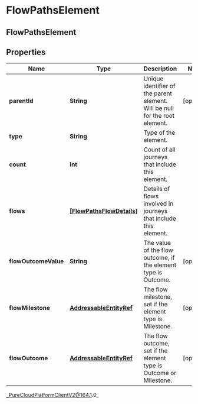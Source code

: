 # FlowPathsElement

## FlowPathsElement

## Properties

|Name | Type | Description | Notes|
|------------ | ------------- | ------------- | -------------|
| **parentId** | **String** | Unique identifier of the parent element. Will be null for the root element. | [optional] |
| **type** | **String** | Type of the element. | |
| **count** | **Int** | Count of all journeys that include this element. | |
| **flows** | [**[FlowPathsFlowDetails]**]([FlowPathsFlowDetails]) | Details of flows involved in journeys that include this element. | |
| **flowOutcomeValue** | **String** | The value of the flow outcome, if the element type is Outcome. | [optional] |
| **flowMilestone** | [**AddressableEntityRef**](AddressableEntityRef) | The flow milestone, set if the element type is Milestone. | [optional] |
| **flowOutcome** | [**AddressableEntityRef**](AddressableEntityRef) | The flow outcome, set if the element type is Outcome or Milestone. | [optional] |



_PureCloudPlatformClientV2@164.1.0_
